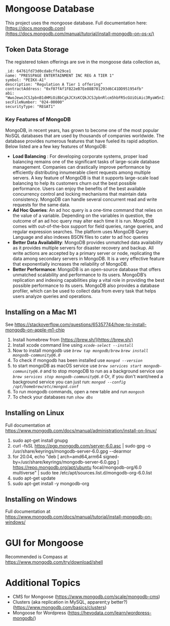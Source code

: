# Mongoose Database

This project uses the mongoose database. Full documentation here: [https://docs.mongodb.com](https://docs.mongodb.com/manual/tutorial/install-mongodb-on-os-x/)

## Token Data Storage

The registered token offerings are sve in the mongoose data collection as,

```
_id: 64761fd73d0cda8cffe29ce1
name: "PRESSPAGE ENTERTAINMENT INC REG A TIER 1"
symbol: "PEIKX-A1"
description: "Regulation A Tier 1 offering"
contractAddress: "0xf07fAf1FB22eB7Ee88B701293d6C41DD951954fb"
abi: "WwoJewoJCSJpbnB1dHMiOiBbCgkJCXsKCQkJCSJpbnRlcm5hbFR5cGUiOiAic3RyaW5nIi…"
secFileNumber: "024-00000"
securityType: "REGAT1"
```

### Key Features of MongoDB

MongoDB, in recent years, has grown to become one of the most popular NoSQL databases that are used by thousands of companies worldwide. The database provides numerous features that have fueled its rapid adoption. Below listed are a few key features of MongoDB:

- **Load Balancing** : For developing corporate systems, proper load balancing remains one of the significant tasks of large-scale database management. Companies can drastically improve performance by efficiently distributing innumerable client requests among multiple servers. A key feature of MongoDB is that it supports large-scale load balancing to help its customers churn out the best possible performance. Users can enjoy the benefits of the best available concurrency control and locking mechanisms that maintain data consistency. MongoDB can handle several concurrent read and write requests for the same data.
- **Ad Hoc Queries**: An ad hoc query is a one-time command that relies on the value of a variable. Depending on the variables in question, the outcome of an ad hoc query may alter each time it is run. MongoDB comes with out-of-the-box support for field queries, range queries, and regular expression searches. The platform uses MongoDB Query Language and also indexes BSON files to cater to ad hoc queries
- **Better Data Availability**: MongoDB provides unmatched data availability as it provides multiple servers for disaster recovery and backup. All write actions are accepted by a primary server or node, replicating the data among secondary servers in MongoDB. It is a very effective feature that exponentially increases the reliability of MongoDB.
- **Better Performance**: MongoDB is an open-source database that offers unmatched scalability and performance to its users. MongoDB’s replication and indexing capabilities play a vital role in providing the best possible performance to its users. MongoDB also provides a database profiler, which can be used to collect data from every task that helps users analyze queries and operations.

## Installing on a Mac M1

See https://stackoverflow.com/questions/65357744/how-to-install-mongodb-on-apple-m1-chip

1. Install homebrew from [https://brew.sh/](https://brew.sh/)
2. Install xcode command line using
   *`xcode-select --install`*
3. Now to install mongodb use
   *`brew tap mongodb/brew`*
   *`brew install mongodb-community@6.0`*
4. To check if mongodb has been installed use
   *`mongod --version`*
5. to start mongoDB as macOS service use
   *`brew services start mongodb-community@6.0`*
   and to stop mongoDB to run as a background service use
   *`brew services stop mongodb-community@6.0`*
   Or, if you don't want/need a background service you can just run:
   *`mongod --config /opt/homebrew/etc/mongod.conf`*
6. To run mongodb commands, open a new table and run
   *`mongosh`*
7. To check your databases run
   *`show dbs`*

## Installing on Linux

Full documentation at https://www.mongodb.com/docs/manual/administration/install-on-linux/

1. sudo apt-get install gnupg
2. curl -fsSL https://pgp.mongodb.com/server-6.0.asc |
   sudo gpg -o /usr/share/keyrings/mongodb-server-6.0.gpg
   --dearmor
3. for 20.04, echo "deb [ arch=amd64,arm64 signed-by=/usr/share/keyrings/mongodb-server-6.0.gpg ] https://repo.mongodb.org/apt/ubuntu focal/mongodb-org/6.0 multiverse" | sudo tee /etc/apt/sources.list.d/mongodb-org-6.0.list
4. sudo apt-get update
5. sudo apt-get install -y mongodb-org

## Installing on Windows

Full documentation at https://www.mongodb.com/docs/manual/tutorial/install-mongodb-on-windows/

# GUI for Mongoose

Recommended is Compass at https://www.mongodb.com/try/download/shell

# Additional Topics

- CMS for Mongoose (https://www.mongodb.com/scale/mongodb-cms)
- Clusters (aka replication in MySQL, apparent;y better?) (https://www.mongodb.com/basics/clusters)
- Mongoose for Wordpress (https://hevodata.com/learn/wordpress-mongodb/)
